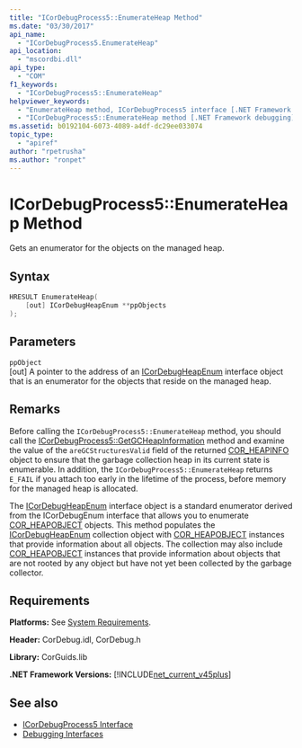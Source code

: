 ```yaml
---
title: "ICorDebugProcess5::EnumerateHeap Method"
ms.date: "03/30/2017"
api_name: 
  - "ICorDebugProcess5.EnumerateHeap"
api_location: 
  - "mscordbi.dll"
api_type: 
  - "COM"
f1_keywords: 
  - "ICorDebugProcess5::EnumerateHeap"
helpviewer_keywords: 
  - "EnumerateHeap method, ICorDebugProcess5 interface [.NET Framework debugging]"
  - "ICorDebugProcess5::EnumerateHeap method [.NET Framework debugging]"
ms.assetid: b0192104-6073-4089-a4df-dc29ee033074
topic_type: 
  - "apiref"
author: "rpetrusha"
ms.author: "ronpet"
---
```

# ICorDebugProcess5::EnumerateHeap Method
Gets an enumerator for the objects on the managed heap.  
  
## Syntax  
  
```cpp  
HRESULT EnumerateHeap(  
    [out] ICorDebugHeapEnum **ppObjects  
);  
```  
  
## Parameters  
 `ppObject`  
 [out] A pointer to the address of an [ICorDebugHeapEnum](../../../../docs/framework/unmanaged-api/debugging/icordebugheapenum-interface.md) interface object that is an enumerator for the objects that reside on the managed heap.  
  
## Remarks  
 Before calling the `ICorDebugProcess5::EnumerateHeap` method, you should call the [ICorDebugProcess5::GetGCHeapInformation](../../../../docs/framework/unmanaged-api/debugging/icordebugprocess5-getgcheapinformation-method.md) method and examine the value of the `areGCStructuresValid` field of the returned [COR_HEAPINFO](../../../../docs/framework/unmanaged-api/debugging/cor-heapinfo-structure.md) object to ensure that the garbage collection heap in its current state is enumerable. In addition, the `ICorDebugProcess5::EnumerateHeap` returns `E_FAIL` if you attach too early in the lifetime of the process, before memory for the managed heap is allocated.  
  
 The [ICorDebugHeapEnum](../../../../docs/framework/unmanaged-api/debugging/icordebugheapenum-interface.md) interface object is a standard enumerator derived from the ICorDebugEnum interface that allows you to enumerate [COR_HEAPOBJECT](../../../../docs/framework/unmanaged-api/debugging/cor-heapobject-structure.md) objects. This method populates the [ICorDebugHeapEnum](../../../../docs/framework/unmanaged-api/debugging/icordebugheapenum-interface.md) collection object with [COR_HEAPOBJECT](../../../../docs/framework/unmanaged-api/debugging/cor-heapobject-structure.md) instances that provide information about all objects. The collection may also include [COR_HEAPOBJECT](../../../../docs/framework/unmanaged-api/debugging/cor-heapobject-structure.md) instances that provide information about objects that are not rooted by any object but have not yet been collected by the garbage collector.  
  
## Requirements  
 **Platforms:** See [System Requirements](../../../../docs/framework/get-started/system-requirements.md).  
  
 **Header:** CorDebug.idl, CorDebug.h  
  
 **Library:** CorGuids.lib  
  
 **.NET Framework Versions:** [!INCLUDE[net_current_v45plus](../../../../includes/net-current-v45plus-md.md)]  
  
## See also

- [ICorDebugProcess5 Interface](../../../../docs/framework/unmanaged-api/debugging/icordebugprocess5-interface.md)
- [Debugging Interfaces](../../../../docs/framework/unmanaged-api/debugging/debugging-interfaces.md)
